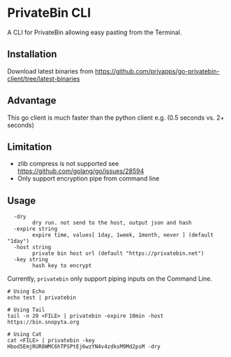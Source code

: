 # PrivateBin CLI

A CLI for PrivateBin allowing easy pasting from the Terminal.

## Installation

Download latest binaries from https://github.com/privapps/go-privatebin-client/tree/latest-binaries

## Advantage
This go client is much faster than the python client e.g. (0.5 seconds vs. 2+ seconds)

## Limitation

* zlib compress is not supported see https://github.com/golang/go/issues/28594 
* Only support encryption pipe from command line

## Usage
```
  -dry
        dry run. not send to the host, output json and hash
  -expire string
        expire time, values[ 1day, 1week, 1month, never ] (default "1day")
  -host string
        private bin host url (default "https://privatebin.net")
  -key string
        hash key to encrypt
```
Currently, `privatebin` only support piping inputs on the Command Line.

```shell script
# Using Echo
echo test | privatebin

# Using Tail
tail -n 20 <FILE> | privatebin -expire 10min -host https://bin.snopyta.org

# Using Cat
cat <FILE> | privatebin -key Hbod5EmjRUR8WMC6hTPSPtEj6wzYN4v4zdksM9Md2psM -dry
```
